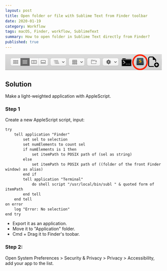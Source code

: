 ```yaml
---
layout: post
title: Open folder or file with Sublime Text from Finder toolbar
date: 2020-01-19
category: Workflow
tags: macOS, Finder, workflow, SublimeText
summary: How to open folder in Sublime Text directly from Finder?
published: true
---
```


<img src="/assets/images/open-with-sublime.png" style="zoom:100%;" />

## Solution

Make a light-weighted application with AppleScript.

### Step 1

Create a new AppleScript script, input:

```applescript
try
	tell application "Finder"
		set sel to selection
		set numElements to count sel
		if numElements is 1 then
			set itemPath to POSIX path of (sel as string)
		else
			set itemPath to POSIX path of ((folder of the front Finder window) as alias)
		end if
		tell application "Terminal"
			do shell script "/usr/local/bin/subl " & quoted form of itemPath
		end tell
	end tell
on error
	log "Error: No selection"
end try
```

- Export it as an application. 
- Move it to "Application" folder. 
- Cmd + Drag it to Finder's toobar.

### Step 2:

Open System Preferences > Security & Privacy > Privacy > Accessibility, add your app to the list.
